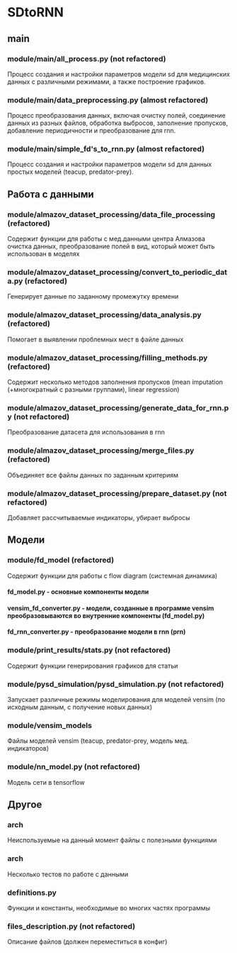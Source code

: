 # SDtoRNN

## main
### module/main/all_process.py (not refactored)
Процесс создания и настройки параметров модели sd для медицинских данных с различными режимами, а также построение графиков.
### module/main/data_preprocessing.py (almost refactored)
Процесс преобразования данных, включая очистку полей, соединение данных из разных файлов, обработка выбросов, заполнение пропусков, добавление периодичности и преобразование для rnn.
### module/main/simple_fd's_to_rnn.py (almost refactored)
Процесс создания и настройки параметров модели sd для данных простых моделей (teacup, predator-prey).

## Работа с данными

### module/almazov_dataset_processing/data_file_processing (refactored)
Содержит функции для работы с мед.данными центра Алмазова очистка данных, преобразование полей в вид, который может быть использован в моделях

### module/almazov_dataset_processing/convert_to_periodic_data.py (refactored)
Генерирует данные по заданному промежутку времени

### module/almazov_dataset_processing/data_analysis.py (refactored)
Помогает в выявлении проблемных мест в файле данных

### module/almazov_dataset_processing/filling_methods.py (refactored)
Содержит несколько методов заполнения пропусков (mean imputation (+многократный с разными группами), linear regression)

### module/almazov_dataset_processing/generate_data_for_rnn.py (not refactored)
Преобразование датасета для использования в rnn

### module/almazov_dataset_processing/merge_files.py (refactored)
Объединяет все файлы данных по заданным критериям

### module/almazov_dataset_processing/prepare_dataset.py (not refactored)
Добавляет рассчитываемые индикаторы, убирает выбросы

## Модели

### module/fd_model (refactored)
Содержит функции для работы с flow diagram (системная динамика)
#### fd_model.py - основные компоненты модели
#### vensim_fd_converter.py - модели, созданные в программе vensim преобразовываются во внутренние компоненты (fd_model.py)
#### fd_rnn_converter.py - преобразование модели в rnn (prn)

### module/print_results/stats.py (not refactored)
Содержит функции генерирования графиков для статьи

### module/pysd_simulation/pysd_simulation.py (not refactored)
Запускает различные режимы моделирования для моделей vensim (по исходным данным, с получение новых данных)

### module/vensim_models
Файлы моделей vensim (teacup, predator-prey, модель мед. индикаторов)

### module/nn_model.py (not refactored)
Модель сети в tensorflow

## Другое

### arch
Неиспользуемые на данный момент файлы с полезными функциями

### arch
Несколько тестов по работе с данными

### definitions.py
Функции и константы, необходимые во многих частях программы

### files_description.py (not refactored)
Описание файлов (должен переместиться в конфиг)
